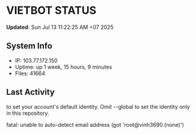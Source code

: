 # VIETBOT STATUS
**Updated**: Sun Jul 13 11:22:25 AM +07 2025

## System Info
- IP: 103.77.172.150
- Uptime: up 1 week, 15 hours, 9 minutes
- Files: 41664

## Last Activity

to set your account's default identity.
Omit --global to set the identity only in this repository.

fatal: unable to auto-detect email address (got 'root@vinh3690.(none)')
